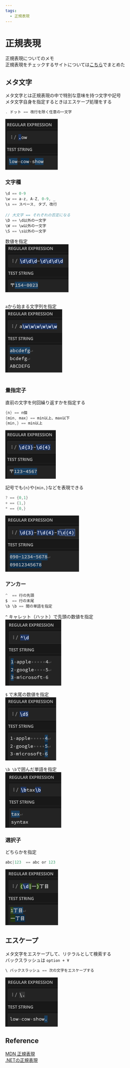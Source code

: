 ```yaml
---
tags:
  - 正規表現
---
```


# 正規表現

正規表現についてのメモ<br>
正規表現をチェックするサイトについては[こちら](https://pixcelo.github.io/whakamarie/JavaScript/javascript_regex/)でまとめた

## メタ文字
メタ文字とは正規表現の中で特別な意味を持つ文字や記号<br>
メタ文字自身を指定するときはエスケープ処理をする
```c
. ドット == 改行を除く任意の一文字
```
![dot](img/regex_dot.png)

### 文字種
```c
\d == 0-9
\w == a-z, A-Z, 0-9, _
\s == スペース, タブ、改行

// 大文字 == それぞれの否定になる
\D == \d以外の一文字
\W == \w以外の一文字
\S == \s以外の一文字
```
数値を指定<br>
![d](img/regex_d.png)<br><br>

`a`から始まる文字列を指定<br>
![d](img/regex_w.png)<br><br>

### 量指定子
直前の文字を何回繰り返すかを指定する
```c
{n} == n個
{min, max} == min以上、max以下
{min,} == min以上
```
![num](img/regex_num.png)

記号でも`{n}`や`{min,}`などを表現できる
```c
? == {0,1}
+ == {1,}
* == {0,}
```
![q](img/regex_q.png)

### アンカー
```c
^  == 行の先頭
$  == 行の末尾
\b \b == 間の単語を指定
```
`^` キャレット（ハット）で先頭の数値を指定<br>
![hat](img/regex_hat.png)

`$` で末尾の数値を指定<br>
![hat](img/regex_dollar.png)

`\b \b`で囲んだ単語を指定<br>
![boundary](img/regex_word_boundary.png)

### 選択子
どちらかを指定
```c
abc|123  == abc or 123
```
![dot](img/regex_or.png)

## エスケープ
メタ文字をエスケープして、リテラルとして検索する<br>
バックスラッシュは `option + ¥`
```c
\ バックスラッシュ == 次の文字をエスケープする
```
![dot](img/regex_backslash.png)

## Reference
[MDN 正規表現](https://developer.mozilla.org/ja/docs/Web/JavaScript/Guide/Regular_Expressions)<br>
[.NETの正規表現](https://learn.microsoft.com/ja-jp/dotnet/standard/base-types/regular-expressions)<br>
